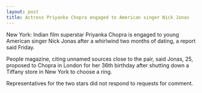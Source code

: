 ```yaml
---
layout: post
title: Actress Priyanka Chopra engaged to American singer Nick Jonas 
---
```


New York: Indian film superstar Priyanka Chopra is engaged to young American singer Nick Jonas after a whirlwind two months of dating, a report said Friday.


<amp-img  src="{{ site.baseurl }}/images/11.PNG"   width="320"   height="256"   ></amp-img>



People magazine, citing unnamed sources close to the pair, said Jonas, 25, proposed to Chopra in London for her 36th birthday after shutting down a Tiffany store in New York to choose a ring.

Representatives for the two stars did not respond to requests for comment.